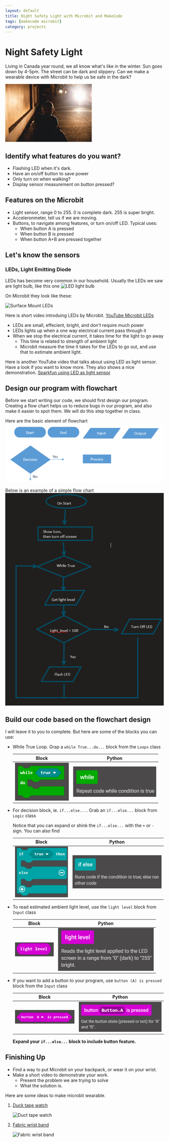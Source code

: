 ```yaml
---
layout: default
title: Night Safety Light with Microbit and MakeCode
tags: [makecode microbit]
category: projects
---
```


# Night Safety Light

Living in Canada year round, we all know  what's like in the winter. Sun goes down by 4-5pm. The street can be dark and slippery. Can we make a wearable device with Microbit to help us be safe in the dark? 

![Dark street](/assets/dark_street.jpg)

## Identify what features do you want? 

- Flashing LED when it's dark.
- Have an on/off button to save power
- Only turn on when walking? 
- Display sensor measurement on button pressed? 

## Features on the Microbit

- Light sensor, range 0 to 255. 0 is complete dark. 255 is super bright.
- Acceleronmeter, tell us if we are moving.
- Buttons, to navigate among features, or turn on/off LED. Typical uses: 
    - When button A is pressed
    - When button B is pressed
    - When button A+B are pressed together

## Let's know the sensors

### LEDs, Light Emitting Diode

LEDs has become very common in our household. Usually the LEDs we saw are light bulb, like this one
![LED light bulb](https://www.premierltg.com/wp-content/uploads/2015/07/LED-bulbs.jpg)

On Microbit they look like these:

![Surface Mount LEDs](https://aws.robu.in/wp-content/uploads/2019/11/Surface-Mount-LED-2-1-314x252.jpg)

Here is short video introduing LEDs by Microbit. [YouTube Microbit LEDs](https://youtu.be/jzwa-HegLk4)

- LEDs are small, effecient, bright, and don't require much power
- LEDs lights up when a one way electrical current pass through it
- When we stop the electrical current, it takes time for the light to go away
    - This time is related to strength of ambient light
    - Microbit measure the time it takes for the LEDs to go out, and use that to estimate ambient light.

Here is another YouTube video that talks about using LED as light sensor. Have a look if you want to know more. They also shows a nice demonstration.
[Sparkfun using LED as light sensor](https://youtu.be/Gv6Ijam6yFY)


## Design our program with flowchart

Before we start writing our code, we should first design our program. Creating a flow chart helps us to reduce bugs in our program, and also make it easier to spot them. We will do this step together in class. 

Here are the basic element of flowchart
![flow chart](/assets/flowchart_element.PNG)

Below is an example of a simple flow chart
![Project flow chart](/assets/night_light_flowchart.PNG)

## Build our code based on the flowchart design

I will leave it to you to complete. But here are some of the blocks you can use:

- While True Loop. Grap a ```while True...do...``` block from the ```Loops``` class

    | Block | Python |
    |:---:|:---:|
    | ![while_true](/assets/while_true.png)  |![while_python](/assets/while_python.png) |

- For decision block, ie. ```if...else...```. Grab an ```if...else...``` block from ```Logic``` class

    Notice that you can expand or shink the ```if...else...``` with the ```+``` or ```-``` sign. You can also find 

    | Block | Python |
    |:---:|:---:|
    |![if_else](/assets/if_else.png)   |![if_else_python](/assets/if_else_python.png)|

- To read estimated ambient light level, use the ```light level``` block from ```Input``` class

    | Block | Python |
    |:---:|:---:|
    |![light_level_block](/assets/light_level_block.png) |![light_level_python](/assets/light_level_python.png)|

- If you want to add a button to your program, use ```button (A) is pressed``` block from the ```Input``` class

    | Block | Python |
    |:---:|:---:|
    |![button_press_block](/assets/button_press_block.png) | ![button_press_python](/assets/button_press_python.png) |

    **Expand your ```if...else...``` block to include button feature.** 

## Finishing Up

- Find a way to put Microbit on your backpack, or wear it on your wrist. 
- Make a short video to demonstrate your work. 
    - Present the problem we are trying to solve
    - What the solution is.

Here are some ideas to make microbit wearable. 

1. [Duck tape watch](https://makecode.microbit.org/projects/duct-tape-watch)

    ![Duct tape watch](https://pxt.azureedge.net/blob/5ac0567b66ec994265b26239f6b36492afa612a6/static/mb/projects/duct-tape-watch.jpg)

2. [Fabric wrist band](https://makecode.microbit.org/projects/watch/make)

    ![Fabric wrist band](https://pxt.azureedge.net/blob/d017662f117ad6e46fa9b5f13dd21c44cda07295/static/mb/lessons/the-watch-1.png)


